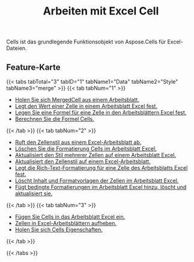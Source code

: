 ﻿---
title: Arbeiten mit Excel Cell
second_title: Documen
linktitle: Zelle
type: docs
url: /de/working-with-cells/
aliases: [/working-with-worksheets/]
keywords: REST API, spreadsheets, excel, cell
description: "Cells.Cloud API für Excel betreiben: Zellen betreiben"
weight: 100
kwords: Excel, Office Cloud, REST API, Tabellenkalkulation, PDF, CSV, Json, Markdown, Cells
---
Cells ist das grundlegende Funktionsobjekt von Aspose.Cells für Excel-Dateien.

## Feature-Karte

{{< tabs tabTotal="3" tabID="1" tabName1="Data" tabName2="Style" tabName3="merge" >}}
{{< tab tabNum="1" >}}
<div class="row">
    <div class="col-md-6">
        <ul>
            <li><a href="/cells/de/get-mergedcell-from-a-worksheet//">Holen Sie sich MergedCell aus einem Arbeitsblatt.</a></li>
            <li><a href="/cells/de/set-value-of-a-cell-in-a-worksheet/">Legt den Wert einer Zelle in einem Arbeitsblatt Excel fest.</a></li>
            <li><a href="/cells/de/set-formula-for-a-cell-in-excel-worksheets/">Legen Sie eine Formel für eine Zelle in den Arbeitsblättern Excel fest.</a></li>
            <li><a href="/cells/de/calculate-cells-formula/">Berechnen Sie die Formel Cells.</a></li>
        </ul>
    </div>
</div>
{{< /tab >}}
{{< tab tabNum="2" >}}
<div class="row">
    <div class="col-md-6">
        <ul>
            <li><a href="/cells/de/get-cell-style-from-a-worksheet/">Ruft den Zellenstil aus einem Excel-Arbeitsblatt ab.</a></li>
            <li><a href="/cells/de/clear-cells-formatting-in-excel-worksheet/">Löschen Sie die Formatierung Cells im Arbeitsblatt Excel.</a></li>
            <li><a href="/cells/de/update-multiple-cells-style/">Aktualisiert den Stil mehrerer Zellen auf einem Arbeitsblatt Excel.</a></li>
            <li><a href="/cells/de/change-cell-style-in-excel-worksheet/">Aktualisiert den Zellenstil auf einem Excel-Arbeitsblatt.</a></li>
            <li><a href="/cells/de/apply-rich-text-formatting-to-a-cell/">Legt die Rich-Text-Formatierung für eine Zelle des Arbeitsblatts Excel fest.</a></li>
            <li><a href="/cells/de/clear-contents-and-styles-of-cells-in-excel-worksheet/">Löscht Inhalt und Formatvorlagen der Zellen im Arbeitsblatt Excel.</a></li>
            <li><a href="/cells/de/working-with-conditional-formatting/">Fügt bedingte Formatierungen im Arbeitsblatt Excel hinzu, löscht und aktualisiert sie.</a></li>
        </ul>
    </div>
</div>
{{< /tab >}}
{{< tab tabNum="3" >}}
<div class="row">
    <div class="col-md-6">
        <ul>
            <li><a href="/cells/de/merge-cells-in-excel-worksheet/">Fügen Sie Cells in das Arbeitsblatt Excel ein.</a></li>
            <li><a href="/cells/de/Unmerge Cells in Excel Worksheet/">Zellen in Excel-Arbeitsblättern aufheben.</a></li>
            <li><a href="/cells/de/get-cells-properties/">Holen Sie sich Cells Eigenschaften.</a></li>
        </ul>
</div>
{{< /tab >}}

{{< /tabs >}}
